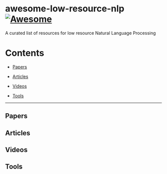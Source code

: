 # awesome-low-resource-nlp [![Awesome](https://awesome.re/badge.svg)](https://awesome.re)
A curated list of resources for low resource Natural Language Processing 

# Contents

- [Papers](#papers)

- [Articles](#articles)

- [Videos](#videos)

- [Tools](#tools)

---

## Papers

## Articles

## Videos

## Tools
